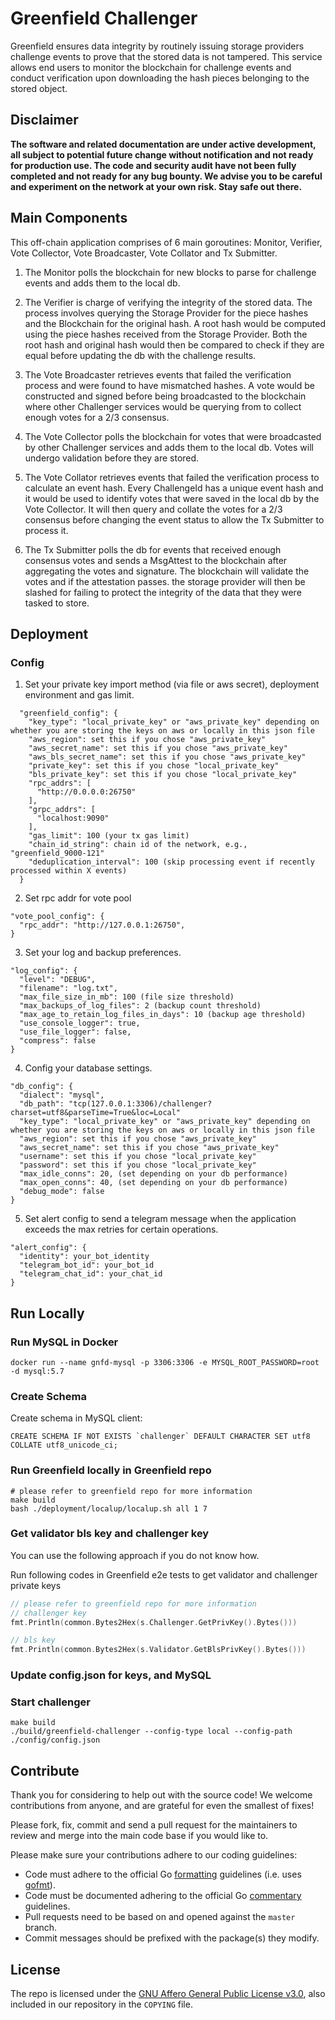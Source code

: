# Greenfield Challenger
Greenfield ensures data integrity by routinely issuing storage providers challenge events to prove that the stored data is not tampered. This service allows end users to monitor the blockchain for challenge events and conduct verification upon downloading the hash pieces belonging to the stored object. 

## Disclaimer
**The software and related documentation are under active development, all subject to potential future change without
notification and not ready for production use. The code and security audit have not been fully completed and not ready
for any bug bounty. We advise you to be careful and experiment on the network at your own risk. Stay safe out there.**


## Main Components
This off-chain application comprises of 6 main goroutines: Monitor, Verifier, Vote Collector, Vote Broadcaster, Vote Collator and Tx Submitter.

1. The Monitor polls the blockchain for new blocks to parse for challenge events and adds them to the local db.


2. The Verifier is charge of verifying the integrity of the stored data. The process involves querying the Storage Provider for the piece hashes and the Blockchain for the original hash. A root hash would be computed using the piece hashes received from the Storage Provider. Both the root hash and original hash would then be compared to check if they are equal before updating the db with the challenge results.


3. The Vote Broadcaster retrieves events that failed the verification process and were found to have mismatched hashes. A vote would be constructed and signed before being broadcasted to the blockchain where other Challenger services would be querying from to collect enough votes for a 2/3 consensus.


4. The Vote Collector polls the blockchain for votes that were broadcasted by other Challenger services and adds them to the local db. Votes will undergo validation before they are stored.  


5. The Vote Collator retrieves events that failed the verification process to calculate an event hash. Every ChallengeId has a unique event hash and it would be used to identify votes that were saved in the local db by the Vote Collector. It will then query and collate the votes for a 2/3 consensus before changing the event status to allow the Tx Submitter to process it.  


6. The Tx Submitter polls the db for events that received enough consensus votes and sends a MsgAttest to the blockchain after aggregating the votes and signature. The blockchain will validate the votes and if the attestation passes. the storage provider will then be slashed for failing to protect the integrity of the data that they were tasked to store.    

## Deployment

### Config
1. Set your private key import method (via file or aws secret), deployment environment and gas limit.
```
  "greenfield_config": {
    "key_type": "local_private_key" or "aws_private_key" depending on whether you are storing the keys on aws or locally in this json file
    "aws_region": set this if you chose "aws_private_key"
    "aws_secret_name": set this if you chose "aws_private_key"
    "aws_bls_secret_name": set this if you chose "aws_private_key"
    "private_key": set this if you chose "local_private_key"
    "bls_private_key": set this if you chose "local_private_key" 
    "rpc_addrs": [
      "http://0.0.0.0:26750"
    ],
    "grpc_addrs": [
      "localhost:9090"
    ],
    "gas_limit": 100 (your tx gas limit)
    "chain_id_string": chain id of the network, e.g., "greenfield_9000-121"  
    "deduplication_interval": 100 (skip processing event if recently processed within X events)
  }
```

2. Set rpc addr for vote pool
```
"vote_pool_config": {
  "rpc_addr": "http://127.0.0.1:26750",
}
```

3. Set your log and backup preferences.
```
"log_config": {
  "level": "DEBUG",
  "filename": "log.txt",
  "max_file_size_in_mb": 100 (file size threshold)  
  "max_backups_of_log_files": 2 (backup count threshold)
  "max_age_to_retain_log_files_in_days": 10 (backup age threshold)
  "use_console_logger": true,
  "use_file_logger": false,
  "compress": false
}
```

4. Config your database settings.
```
"db_config": {
  "dialect": "mysql",
  "db_path": "tcp(127.0.0.1:3306)/challenger?charset=utf8&parseTime=True&loc=Local"
  "key_type": "local_private_key" or "aws_private_key" depending on whether you are storing the keys on aws or locally in this json file
  "aws_region": set this if you chose "aws_private_key"
  "aws_secret_name": set this if you chose "aws_private_key"
  "username": set this if you chose "local_private_key"
  "password": set this if you chose "local_private_key"
  "max_idle_conns": 20, (set depending on your db performance)
  "max_open_conns": 40, (set depending on your db performance)
  "debug_mode": false  
}
```

5. Set alert config to send a telegram message when the application exceeds the max retries for certain operations.

```
"alert_config": {
  "identity": your_bot_identity
  "telegram_bot_id": your_bot_id
  "telegram_chat_id": your_chat_id  
}
```


## Run Locally

### Run MySQL in Docker

```shell
docker run --name gnfd-mysql -p 3306:3306 -e MYSQL_ROOT_PASSWORD=root -d mysql:5.7
```

### Create Schema

Create schema in MySQL client:

```shell
CREATE SCHEMA IF NOT EXISTS `challenger` DEFAULT CHARACTER SET utf8 COLLATE utf8_unicode_ci;
```

### Run Greenfield locally in Greenfield repo

```shell
# please refer to greenfield repo for more information
make build
bash ./deployment/localup/localup.sh all 1 7 
```

### Get validator bls key and challenger key

You can use the following approach if you do not know how. 

Run following codes in Greenfield e2e tests to get validator and challenger private keys
```go
// please refer to greenfield repo for more information
// challenger key
fmt.Println(common.Bytes2Hex(s.Challenger.GetPrivKey().Bytes()))

// bls key
fmt.Println(common.Bytes2Hex(s.Validator.GetBlsPrivKey().Bytes()))
```

### Update config.json for keys, and MySQL

### Start challenger

```shell
make build
./build/greenfield-challenger --config-type local --config-path ./config/config.json
```

## Contribute

Thank you for considering to help out with the source code! We welcome contributions
from anyone, and are grateful for even the smallest of fixes!

Please fork, fix, commit and send a pull request
for the maintainers to review and merge into the main code base if you would like to. 

Please make sure your contributions adhere to our coding guidelines:

* Code must adhere to the official Go [formatting](https://golang.org/doc/effective_go.html#formatting)
  guidelines (i.e. uses [gofmt](https://golang.org/cmd/gofmt/)).
* Code must be documented adhering to the official Go [commentary](https://golang.org/doc/effective_go.html#commentary)
  guidelines.
* Pull requests need to be based on and opened against the `master` branch.
* Commit messages should be prefixed with the package(s) they modify.


## License
The repo is licensed under the
[GNU Affero General Public License v3.0](https://www.gnu.org/licenses/agpl-3.0.en.html), also
included in our repository in the `COPYING` file.